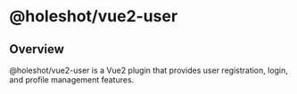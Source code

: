 # @holeshot/vue2-user

## Overview
@holeshot/vue2-user is a Vue2 plugin that provides user registration, login, and profile management features.
